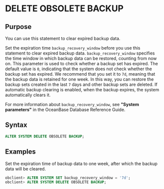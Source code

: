 # DELETE OBSOLETE BACKUP

## Purpose

You can use this statement to clear expired backup data.

Set the expiration time `backup_recovery_window` before you use this statement to clear expired backup data. `backup_recovery_window` specifies the time window in which backup data can be restored, counting from now on. This parameter is used to check whether a backup set has expired. The default value is `0`, indicating that the system does not check whether the backup set has expired. We recommend that you set it to `7d`, meaning that the backup data is retained for one week. In this way, you can restore the backup sets created in the last `7` days and other backup sets are deleted. If automatic backup clearing is enabled, when the backup expires, the system automatically clears it.

For more information about `backup_recovery_window`, see **"System parameters"** in the OceanBase Database Reference Guide.

## Syntax

```sql
ALTER SYSTEM DELETE OBSOLETE BACKUP;
```

## Examples

Set the expiration time of backup data to one week, after which the backup data will be cleared.

```sql
obclient> ALTER SYSTEM SET backup_recovery_window = '7d';
obclient> ALTER SYSTEM DELETE OBSOLETE BACKUP;
```
